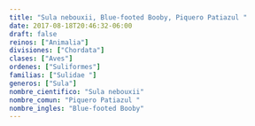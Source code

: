 ```yaml
---
title: "Sula nebouxii, Blue-footed Booby, Piquero Patiazul "
date: 2017-08-18T20:46:32-06:00
draft: false
reinos: ["Animalia"]
divisiones: ["Chordata"]
clases: ["Aves"]
ordenes: ["Suliformes"]
familias: ["Sulidae "]
generos: ["Sula"]
nombre_cientifico: "Sula nebouxii"
nombre_comun: "Piquero Patiazul "
nombre_ingles: "Blue-footed Booby"
---
```

